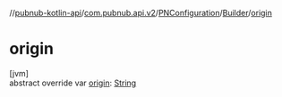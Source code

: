 //[pubnub-kotlin-api](../../../../index.md)/[com.pubnub.api.v2](../../index.md)/[PNConfiguration](../index.md)/[Builder](index.md)/[origin](origin.md)

# origin

[jvm]\
abstract override var [origin](origin.md): [String](https://kotlinlang.org/api/latest/jvm/stdlib/kotlin/-string/index.html)
